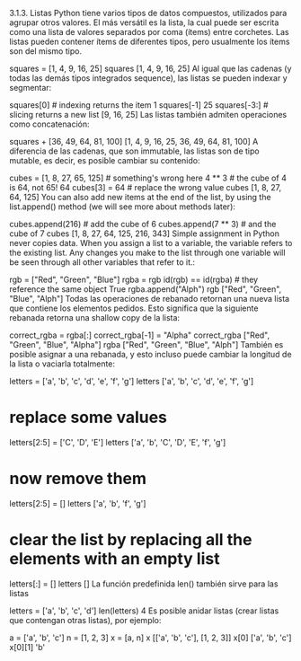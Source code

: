 3.1.3. Listas
Python tiene varios tipos de datos compuestos, utilizados para agrupar otros valores. El más versátil es la lista, la cual puede ser escrita como una lista de valores separados por coma (ítems) entre corchetes. Las listas pueden contener ítems de diferentes tipos, pero usualmente los ítems son del mismo tipo.

>>>
squares = [1, 4, 9, 16, 25]
squares
[1, 4, 9, 16, 25]
Al igual que las cadenas (y todas las demás tipos integrados sequence), las listas se pueden indexar y segmentar:

>>>
squares[0]  # indexing returns the item
1
squares[-1]
25
squares[-3:]  # slicing returns a new list
[9, 16, 25]
Las listas también admiten operaciones como concatenación:

>>>
squares + [36, 49, 64, 81, 100]
[1, 4, 9, 16, 25, 36, 49, 64, 81, 100]
A diferencia de las cadenas, que son immutable, las listas son de tipo mutable, es decir, es posible cambiar su contenido:

>>>
cubes = [1, 8, 27, 65, 125]  # something's wrong here
4 ** 3  # the cube of 4 is 64, not 65!
64
cubes[3] = 64  # replace the wrong value
cubes
[1, 8, 27, 64, 125]
You can also add new items at the end of the list, by using the list.append() method (we will see more about methods later):

>>>
cubes.append(216)  # add the cube of 6
cubes.append(7 ** 3)  # and the cube of 7
cubes
[1, 8, 27, 64, 125, 216, 343]
Simple assignment in Python never copies data. When you assign a list to a variable, the variable refers to the existing list. Any changes you make to the list through one variable will be seen through all other variables that refer to it.:

>>>
rgb = ["Red", "Green", "Blue"]
rgba = rgb
id(rgb) == id(rgba)  # they reference the same object
True
rgba.append("Alph")
rgb
["Red", "Green", "Blue", "Alph"]
Todas las operaciones de rebanado retornan una nueva lista que contiene los elementos pedidos. Esto significa que la siguiente rebanada retorna una shallow copy de la lista:

>>>
correct_rgba = rgba[:]
correct_rgba[-1] = "Alpha"
correct_rgba
["Red", "Green", "Blue", "Alpha"]
rgba
["Red", "Green", "Blue", "Alph"]
También es posible asignar a una rebanada, y esto incluso puede cambiar la longitud de la lista o vaciarla totalmente:

>>>
letters = ['a', 'b', 'c', 'd', 'e', 'f', 'g']
letters
['a', 'b', 'c', 'd', 'e', 'f', 'g']
# replace some values
letters[2:5] = ['C', 'D', 'E']
letters
['a', 'b', 'C', 'D', 'E', 'f', 'g']
# now remove them
letters[2:5] = []
letters
['a', 'b', 'f', 'g']
# clear the list by replacing all the elements with an empty list
letters[:] = []
letters
[]
La función predefinida len() también sirve para las listas

>>>
letters = ['a', 'b', 'c', 'd']
len(letters)
4
Es posible anidar listas (crear listas que contengan otras listas), por ejemplo:

>>>
a = ['a', 'b', 'c']
n = [1, 2, 3]
x = [a, n]
x
[['a', 'b', 'c'], [1, 2, 3]]
x[0]
['a', 'b', 'c']
x[0][1]
'b'